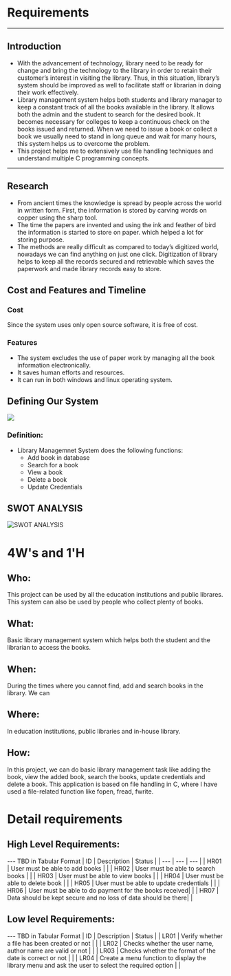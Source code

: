 # Requirements
***
## Introduction

* With the advancement of technology, library need to be ready for change and bring the technology to the library in order to retain their customer’s interest in visiting the library. Thus, in this situation, library’s system should be improved as well to facilitate staff or librarian in doing their work effectively.
* Library management system helps both students and library manager to keep a constant track of all the books available in the library. It allows both the admin and the student to search for the desired book. It becomes necessary for colleges to keep a continuous check on the books issued and returned. When we need to issue a book or collect a book we usually need to stand in long queue and wait for many hours, this system helps us to overcome the problem.
* This project helps me to extensively use file handling techniques and understand multiple C programming concepts.
***
## Research

* From ancient times the knowledge is spread by people
across the world in written form. First, the information is stored by carving words on copper using the sharp tool.
* The time the papers are invented and using the ink and feather of bird the information is started to store on paper.
which helped a lot for storing purpose.
* The methods are really difficult as compared to today’s digitized world, nowadays we can find anything on just one click. Digitization of library helps to keep all the records secured and retrievable which saves the paperwork and made library records easy to store. 

## Cost and Features and Timeline

### Cost
Since the system uses only open source software, it is free of cost.

### Features
* The system excludes the use of paper work by managing all the book information electronically.
* It saves human efforts and resources.
* It can run in both windows and linux operating system.

## Defining Our System
![](https://github.com/Veerapaneni-Deepika/StepIn_program/blob/main/1_Requirements/Define_System_pic.png)
### Definition:
* Library Managemnet System does the following functions:
    + Add book in database
    + Search for a book
    + View a book
    + Delete a book
    + Update Credentials

## SWOT ANALYSIS
![SWOT ANALYSIS](https://github.com/Veerapaneni-Deepika/StepIn_program/blob/main/1_Requirements/SWOT%20Analysis.png)

# 4W&#39;s and 1&#39;H

## Who:

This project can be used by all the education institutions and public librares. This system can also be used by people who collect plenty of books.

## What:

Basic library management system which helps both the student and the librarian to access the books.

## When:

During the times where you cannot find, add and search books in the library. We can 

## Where:

In education institutions, public libraries and in-house library.

## How:

In this project, we can do basic library management task like adding the book, view the added book, search the books, update credentials and delete a book. This application is based on file handling in C, where I have used a file-related function like fopen, fread, fwrite.

# Detail requirements
## High Level Requirements:
--- TBD in Tabular Format 
| ID | Description | Status |
| --- | --- | --- |
| HR01 | User must be able to add books | |
| HR02 | User must be able to search books | |
| HR03 | User must be able to view books | |
| HR04 | User must be able to delete book | |
| HR05 | User must be able to update credentials | |
| HR06 | User must be able to do payment for the books received| |
| HR07 | Data should be kept secure and no loss of data should be there| |

##  Low level Requirements:
--- TBD in Tabular Format 
| ID | Description | Status |
| LR01 | Verify whether a file has been created or not | |
| LR02 | Checks whether the user name, author name are valid or not | |
| LR03 | Checks whether the format of the date is correct or not | |
| LR04 | Create a menu function to display the library menu and ask the user to select the required option | |
